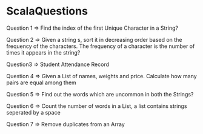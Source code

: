 # ScalaQuestions

Question 1 => Find the index of the first Unique Character in a String?

Question 2 => Given a string s, sort it in decreasing order based on the frequency of the characters. The frequency of a character is the number of times it appears in the string?

Question3 => Student Attendance Record

Question 4 => Given a List of names, weights and price. Calculate how many pairs are equal among them

Question 5 => Find out the words which are uncommon in both the Strings?

Question 6 => Count the number of words in a List, a list contains strings seperated by a space

Question 7 => Remove duplicates from an Array

